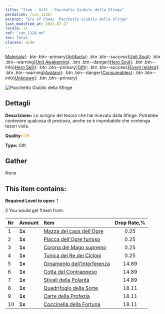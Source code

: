 ```yaml
---
title: "Item - Gift - Pacchetto Giubilo della Sfinge"
permalink: /con_1128/
excerpt: "Era of Chaos  Pacchetto Giubilo della Sfinge"
last_modified_at: 2021-07-27
locale: it
ref: "con_1128.md"
toc: false
classes: wide
---
```

 [Materials](/ItemsIT/){: .btn .btn--primary}[Artifacts](/ItemsIT/Artifacts/){: .btn .btn--success}[Unit Soul](/ItemsIT/UnitSoul/){: .btn .btn--warning}[Unit Awakening](/ItemsIT/UnitAwakening/){: .btn .btn--danger}[Hero Soul](/ItemsIT/HeroSoul/){: .btn .btn--info}[Hero Skill](/ItemsIT/HeroSkill/){: .btn .btn--primary}[Gift](/ItemsIT/Gift/){: .btn .btn--success}[Event related](/ItemsIT/Events/){: .btn .btn--warning}[Avatars](/ItemsIT/Avatars/){: .btn .btn--danger}[Consumables](/ItemsIT/Consumables/){: .btn .btn--info}[Unknown](/ItemsIT/Unknown/){: .btn .btn--primary}

 ![Pacchetto Giubilo della Sfinge](/images/t/i_907003.png)

## Dettagli
 **Descrizione:** Lo scrigno del tesoro che hai ricevuto dalla Sfinge. Potrebbe contenere qualcosa di prezioso, anche se è improbabile che contenga tesori viola.

 **Quality:** <span style="color: #FF8C00">OK</span>

 **Type:** Gift

## Gather

  None

## This item contains:

 **Required Level to open:** 1

 2 You would get **1** item  from:

  | Nr | Amount |     Item    | Drop Rate,% |
  |:---|:-------|:------------|:---------:|
  | 1 |  **1x** | [Mazza del caos dell'Ogre](/ItemsIT/art_125/) | 0.25 | 
  | 2 |  **1x** | [Placca dell'Ogre furioso](/ItemsIT/art_126/) | 0.25 | 
  | 3 |  **1x** | [Corona del Mago supremo](/ItemsIT/art_127/) | 0.25 | 
  | 4 |  **1x** | [Tunica del Re dei Ciclopi](/ItemsIT/art_128/) | 0.25 | 
  | 5 |  **1x** | [Ornamento dell'Interferenza](/ItemsIT/art_118/) | 14.89 | 
  | 6 |  **1x** | [Cotta del Contrappeso](/ItemsIT/art_119/) | 14.89 | 
  | 7 |  **1x** | [Stivali della Polarità](/ItemsIT/art_120/) | 14.89 | 
  | 8 |  **1x** | [Quadrifoglo della Sorte](/ItemsIT/art_109/) | 18.11 | 
  | 9 |  **1x** | [Carte della Profezia](/ItemsIT/art_110/) | 18.11 | 
  | 10 |  **1x** | [Coccinella della Fortuna](/ItemsIT/art_111/) | 18.11 | 
